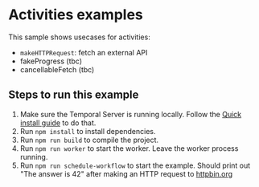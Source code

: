 # Activities examples

This sample shows usecases for activities:

- `makeHTTPRequest`: fetch an external API
- fakeProgress (tbc)
- cancellableFetch (tbc)

## Steps to run this example

1. Make sure the Temporal Server is running locally. Follow the [Quick install guide](https://docs.temporal.io/docs/server/quick-install) to do that.
2. Run `npm install` to install dependencies.
3. Run `npm run build` to compile the project.
4. Run `npm run worker` to start the worker. Leave the worker process running.
5. Run `npm run schedule-workflow` to start the example. Should print out "The answer is 42" after making an HTTP request to [httpbin.org](https://httpbin.org/)
